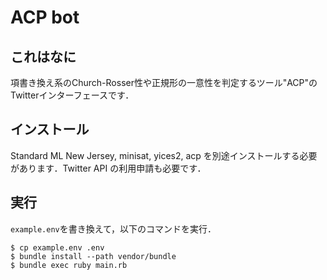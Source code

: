 # ACP bot

## これはなに

項書き換え系のChurch-Rosser性や正規形の一意性を判定するツール"ACP"のTwitterインターフェースです．

## インストール

Standard ML New Jersey, minisat, yices2, acp を別途インストールする必要があります．Twitter API の利用申請も必要です．

## 実行

`example.env`を書き換えて，以下のコマンドを実行．

```
$ cp example.env .env
$ bundle install --path vendor/bundle
$ bundle exec ruby main.rb
```
